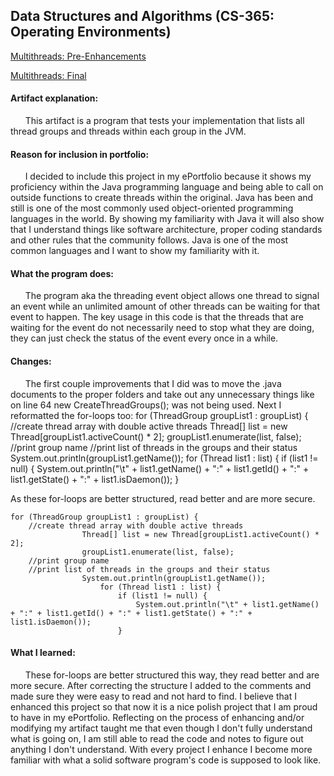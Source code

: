 ## Data Structures and Algorithms (CS-365: Operating Environments)

[Multithreads: Pre-Enhancements](https://github.com/RJSwanke/RJSwanke.github.io/tree/main/Multithreads%20-%20Pre-Enhancement)
	
[Multithreads: Final](https://github.com/RJSwanke/RJSwanke.github.io/tree/main/Multithreads)

#### Artifact explanation:
&nbsp;&nbsp;&nbsp;&nbsp;&nbsp;&nbsp;This artifact is a program that tests your implementation that lists all thread groups and threads within each group in the JVM.

#### Reason for inclusion in portfolio:
&nbsp;&nbsp;&nbsp;&nbsp;&nbsp;&nbsp;I decided to include this project in my ePortfolio because it shows my proficiency within the Java programming language and being able to call on outside functions to create threads within the original. Java has been and still is one of the most commonly used object-oriented programming languages in the world. By showing my familiarity with Java it will also show that I understand things like software architecture, proper coding standards and other rules that the community follows. Java is one of the most common languages and I want to show my familiarity with it.

#### What the program does: 
&nbsp;&nbsp;&nbsp;&nbsp;&nbsp;&nbsp;The program aka the threading event object allows one thread to signal an event while an unlimited amount of other threads can be waiting for that event to happen. The key usage in this code is that the threads that are waiting for the event do not necessarily need to stop what they are doing, they can just check the status of the event every once in a while.

#### Changes:
&nbsp;&nbsp;&nbsp;&nbsp;&nbsp;&nbsp;The first couple improvements that I did was to move the .java documents to the proper folders and take out any unnecessary things like on line 64 new CreateThreadGroups(); was not being used. Next I reformatted the for-loops too:
for (ThreadGroup groupList1 : groupList) {
	//create thread array with double active threads
            	Thread[] list = new Thread[groupList1.activeCount() * 2];
            	groupList1.enumerate(list, false);
	//print group name
	//print list of threads in the groups and their status
            	System.out.println(groupList1.getName());
                	for (Thread list1 : list) {
                    	if (list1 != null) {
                        	System.out.println("\t" + list1.getName() + ":" + list1.getId() + ":" + list1.getState() + ":" + list1.isDaemon());
                    	}

As these for-loops are better structured, read better and are more secure. 
```
for (ThreadGroup groupList1 : groupList) {
	//create thread array with double active threads
            	Thread[] list = new Thread[groupList1.activeCount() * 2];
            	groupList1.enumerate(list, false);
	//print group name
	//print list of threads in the groups and their status
            	System.out.println(groupList1.getName());
                	for (Thread list1 : list) {
                    	if (list1 != null) {
                        	System.out.println("\t" + list1.getName() + ":" + list1.getId() + ":" + list1.getState() + ":" + list1.isDaemon());
                    	}

```
#### What I learned: 
&nbsp;&nbsp;&nbsp;&nbsp;&nbsp;&nbsp;These for-loops are better structured this way, they read better and are more secure. After correcting the structure I added to the comments and made sure they were easy to read and not hard to find. I believe that I enhanced this project so that now it is a nice polish project that I am proud to have in my ePortfolio. Reflecting on the process of enhancing and/or modifying my artifact taught me that even though I don't fully understand what is going on, I am still able to read the code and notes to figure out anything I don't understand. With every project I enhance I become more familiar with what a solid software program's code is supposed to look like.    
